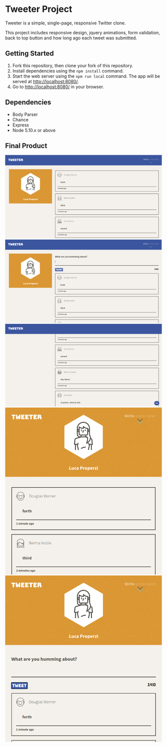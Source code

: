 # Tweeter Project

Tweeter is a simple, single-page, responsive Twitter clone. 

This project includes responsive design, jquery animations, form validation, back to top button and how long ago each tweet was submitted.


## Getting Started

1. Fork this repository, then clone your fork of this repository.
2. Install dependencies using the `npm install` command.
3. Start the web server using the `npm run local` command. The app will be served at <http://localhost:8080/>.
4. Go to <http://localhost:8080/> in your browser.

## Dependencies

- Body Parser
- Chance
- Express
- Node 5.10.x or above

## Final Product

!["Regular view with hidden form"](https://github.com/aproperzi2/tweeter/blob/master/public/features/tweeter1.png?raw=true)
!["Click "Write a new tweet" to display form"](https://github.com/aproperzi2/tweeter/blob/master/public/features/tweeter2.png?raw=true)
!["Scroll down and back to top button appears at the bottom right of the screen"](https://github.com/aproperzi2/tweeter/blob/master/public/features/tweeter3.png?raw=true)
!["Shrink your browser size to trigger responsivity"](https://github.com/aproperzi2/tweeter/blob/master/public/features/tweeter4.png?raw=true)
!["Same functionality applies for displaying form"](https://github.com/aproperzi2/tweeter/blob/master/public/features/tweeter5.png?raw=true)
